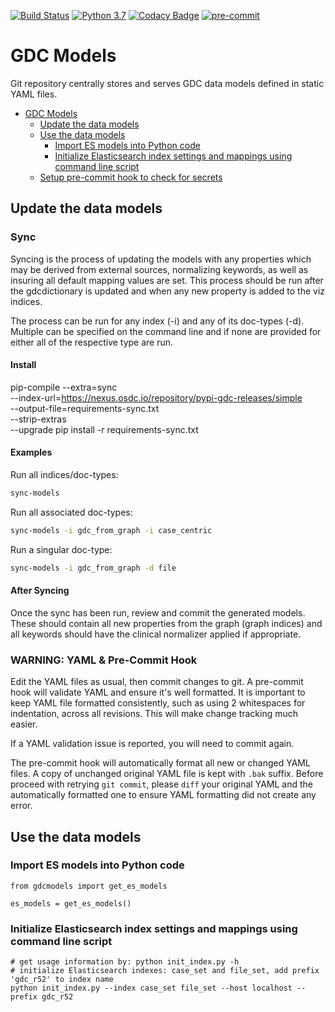 [![Build Status](https://travis-ci.org/NCI-GDC/gdc-models.svg)](https://travis-ci.org/NCI-GDC/gdc-models)
[![Python 3.7](https://img.shields.io/badge/python-3.7-blue.svg)](https://www.python.org/downloads/release/python-370/)
[![Codacy Badge](https://api.codacy.com/project/badge/Grade/f71223e269e64eaaa9f6069ceab526c2)](https://www.codacy.com/manual/NCI-GDC/gdc-models?utm_source=github.com&amp;utm_medium=referral&amp;utm_content=NCI-GDC/gdc-models&amp;utm_campaign=Badge_Grade)
[![pre-commit](https://img.shields.io/badge/pre--commit-enabled-brightgreen?logo=pre-commit&logoColor=white)](https://github.com/pre-commit/pre-commit)

# GDC Models

Git repository centrally stores and serves GDC data models defined in static YAML files.

- [GDC Models](#gdc-models)
  - [Update the data models](#update-the-data-models)
  - [Use the data models](#use-the-data-models)
    - [Import ES models into Python code](#import-es-models-into-python-code)
    - [Initialize Elasticsearch index settings and mappings using command line script](#initialize-elasticsearch-index-settings-and-mappings-using-command-line-script)
  - [Setup pre-commit hook to check for secrets](#setup-pre-commit-hook-to-check-for-secrets)


## Update the data models

### Sync

Syncing is the process of updating the models with any properties which may be derived from external sources, normalizing keywords, as well as insuring all default mapping values are set. This process should be run after the gdcdictionary is updated and when any new property is added to the viz indices.

The process can be run for any index (-i) and any of its doc-types (-d). Multiple can be specified on the command line and if none are provided for either all of the respective type are run.

#### Install
pip-compile --extra=sync \
            --index-url=https://nexus.osdc.io/repository/pypi-gdc-releases/simple \
            --output-file=requirements-sync.txt \
            --strip-extras \
            --upgrade
pip install -r requirements-sync.txt

#### Examples
Run all indices/doc-types:
```bash
sync-models
```

Run all associated doc-types:
```bash
sync-models -i gdc_from_graph -i case_centric
```

Run a singular doc-type:
```bash
sync-models -i gdc_from_graph -d file
```

#### After Syncing
Once the sync has been run, review and commit the generated models. These should
contain all new properties from the graph (graph indices) and all keywords should have
the clinical normalizer applied if appropriate.

### WARNING: YAML & Pre-Commit Hook

Edit the YAML files as usual, then commit changes to git. A pre-commit hook will
validate YAML and ensure it's well formatted. It is important to keep YAML file formatted
consistently, such as using 2 whitespaces for indentation, across all revisions. This
will make change tracking much easier.

If a YAML validation issue is reported, you will need to commit again.

The pre-commit hook will automatically format all new or changed YAML files. A copy of unchanged original YAML file
is kept with `.bak` suffix. Before proceed with retrying `git commit`, please `diff` your original YAML
and the automatically formatted one to ensure YAML formatting did not create any error.

## Use the data models

### Import ES models into Python code

```
from gdcmodels import get_es_models

es_models = get_es_models()
```

### Initialize Elasticsearch index settings and mappings using command line script

```
# get usage information by: python init_index.py -h
# initialize Elasticsearch indexes: case_set and file_set, add prefix 'gdc_r52' to index name
python init_index.py --index case_set file_set --host localhost --prefix gdc_r52
```
